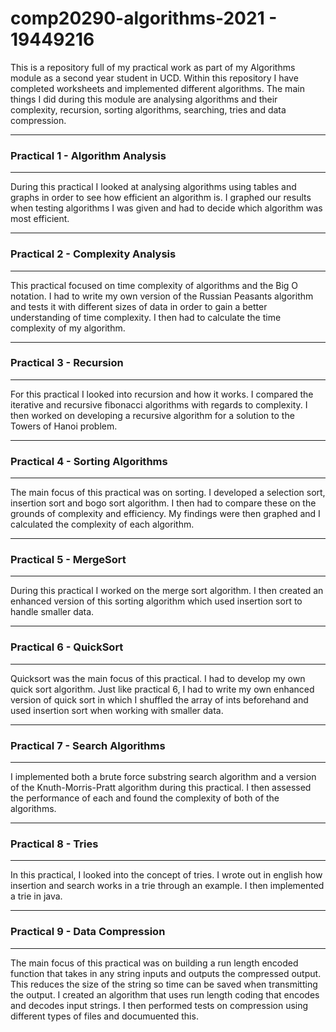 # comp20290-algorithms-2021 - 19449216 <br />

This is a repository full of my practical work as part of my Algorithms module as a second year student in UCD. Within this repository I have completed worksheets and implemented different algorithms. The main things I did during this module are analysing algorithms and their complexity, recursion, sorting algorithms, searching, tries and data compression.

---

### Practical 1 - Algorithm Analysis

---

During this practical I looked at analysing algorithms using tables and graphs in order to see how efficient an algorithm is. I graphed our results when testing algorithms I was given and had to decide which algorithm was most efficient.

---

### Practical 2 - Complexity Analysis

---

This practical focused on time complexity of algorithms and the Big O notation. I had to write my own version of the Russian Peasants algorithm and tests it with different sizes of data in order to gain a better understanding of time complexity. I then had to calculate the time complexity of my algorithm.

---

### Practical 3 - Recursion

---

For this practical I looked into recursion and how it works. I compared the iterative and recursive fibonacci algorithms with regards to complexity. I then worked on developing a recursive algorithm for a solution to the Towers of Hanoi problem.

---
### Practical 4 - Sorting Algorithms

---

The main focus of this practical was on sorting. I developed a selection sort, insertion sort and bogo sort algorithm. I then had to compare these on the grounds of complexity and efficiency. My findings were then graphed and I calculated the complexity of each algorithm.

---

### Practical 5 - MergeSort

---

During this practical I worked on the merge sort algorithm. I then created an enhanced version of this sorting algorithm which used insertion sort to handle smaller data.

---

### Practical 6 - QuickSort

---

Quicksort was the main focus of this practical. I had to develop my own quick sort algorithm. Just like practical 6, I had to write my own enhanced version of quick sort in which I shuffled the array of ints beforehand and used insertion sort when working with smaller data.

---

### Practical 7 - Search Algorithms

---

I implemented both a brute force substring search algorithm and a version of the Knuth-Morris-Pratt algorithm during this practical. I then assessed the performance of each and found the complexity of both of the algorithms.

---

### Practical 8 - Tries

---

In this practical, I looked into the concept of tries. I wrote out in english how insertion and search works in a trie through an example. I then implemented a trie in java.

---

### Practical 9 - Data Compression

---

The main focus of this practical was on building a run length encoded function that takes in any string inputs and outputs the compressed output. This reduces the size of the string so time can be saved when transmitting the output. I created an algorithm that uses run length coding that encodes and decodes input strings. I then performed tests on compression using different types of files and documuented this.
